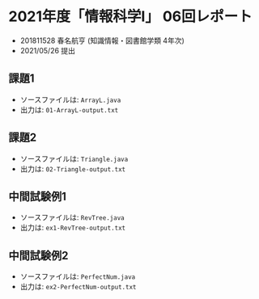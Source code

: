 # 2021年度「情報科学Ⅰ」 06回レポート

- 201811528 春名航亨 (知識情報・図書館学類 4年次)
- 2021/05/26 提出

## 課題1

- ソースファイルは: `ArrayL.java`
- 出力は: `01-ArrayL-output.txt`

## 課題2

- ソースファイルは: `Triangle.java`
- 出力は: `02-Triangle-output.txt`

## 中間試験例1

- ソースファイルは: `RevTree.java`
- 出力は: `ex1-RevTree-output.txt`

## 中間試験例2

- ソースファイルは: `PerfectNum.java`
- 出力は: `ex2-PerfectNum-output.txt`
